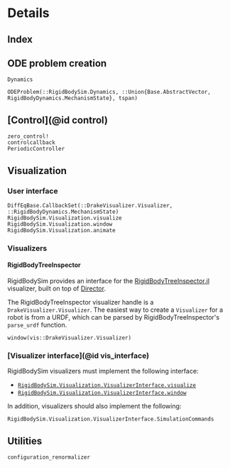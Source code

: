 # Details

## Index


## ODE problem creation

```@docs
Dynamics
```

```@docs
ODEProblem(::RigidBodySim.Dynamics, ::Union{Base.AbstractVector, RigidBodyDynamics.MechanismState}, tspan)
```

## [Control](@id control)

```@docs
zero_control!
controlcallback
PeriodicController
```

## Visualization

### User interface

```@docs
DiffEqBase.CallbackSet(::DrakeVisualizer.Visualizer, ::RigidBodyDynamics.MechanismState)
RigidBodySim.Visualization.visualize
RigidBodySim.Visualization.window
RigidBodySim.Visualization.animate
```

### Visualizers

#### RigidBodyTreeInspector

RigidBodySim provides an interface for the [RigidBodyTreeInspector.jl](https://github.com/rdeits/RigidBodyTreeInspector.jl)
visualizer, built on top of [Director](https://github.com/RobotLocomotion/director).

The RigidBodyTreeInspector visualizer handle is a `DrakeVisualizer.Visualizer`. The easiest way to create a `Visualizer` for a robot is
from a URDF, which can be parsed by RigidBodyTreeInspector's `parse_urdf` function.

```@docs
window(vis::DrakeVisualizer.Visualizer)
```

### [Visualizer interface](@id vis_interface)

RigidBodySim visualizers must implement the following interface:

* [`RigidBodySim.Visualization.VisualizerInterface.visualize`](@ref)
* [`RigidBodySim.Visualization.VisualizerInterface.window`](@ref)

In addition, visualizers should also implement the following:

```@docs
RigidBodySim.Visualization.VisualizerInterface.SimulationCommands
```

## Utilities

```@docs
configuration_renormalizer
```
